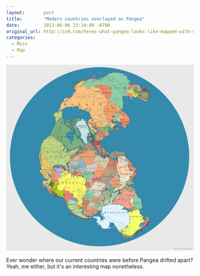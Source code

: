 ```yaml
---
layout:       post
title:        "Modern countries overlayed on Pangea"
date:         2013-06-06 23:14:40 -0700
original_url: http://io9.com/heres-what-pangea-looks-like-mapped-with-modern-politi-509812695
categories:
  - Misc
  - Map
---
```


 

  ![Here's what Pangea looks like mapped with modern political borders](/assets/import/eece069c7d782fd0b6f7a49546e6ab77.jpg)  

 Ever wonder where our current countries were before Pangea drifted apart? Yeah, me either, but it's an interesting map nonetheless.

 
